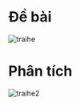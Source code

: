 # Đề bài
![traihe](https://github.com/VanHoang110802/Competitive_Programming/assets/108053955/4ab74851-6f31-4d33-9a7f-3f0353739584)

# Phân tích
![traihe2](https://github.com/VanHoang110802/Competitive_Programming/assets/108053955/40e937d8-7936-44f9-979d-9cf3426d2c30)
